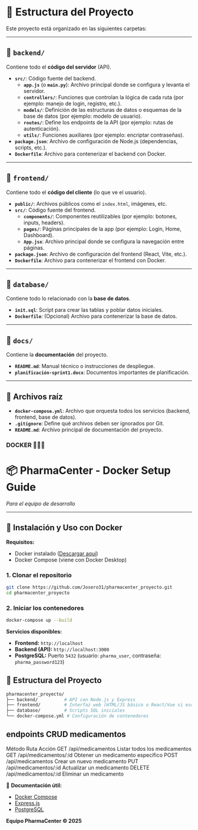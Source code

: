 # 📂 Estructura del Proyecto

Este proyecto está organizado en las siguientes carpetas:

---

## 📁 `backend/`
Contiene todo el **código del servidor** (API).

- **`src/`**: Código fuente del backend.
  - **`app.js`** (o **`main.py`**): Archivo principal donde se configura y levanta el servidor.
  - **`controllers/`**: Funciones que controlan la lógica de cada ruta (por ejemplo: manejo de login, registro, etc.).
  - **`models/`**: Definición de las estructuras de datos o esquemas de la base de datos (por ejemplo: modelo de usuario).
  - **`routes/`**: Define los endpoints de la API (por ejemplo: rutas de autenticación).
  - **`utils/`**: Funciones auxiliares (por ejemplo: encriptar contraseñas).
- **`package.json`**: Archivo de configuración de Node.js (dependencias, scripts, etc.).
- **`Dockerfile`**: Archivo para contenerizar el backend con Docker.

---

## 📁 `frontend/`
Contiene todo el **código del cliente** (lo que ve el usuario).

- **`public/`**: Archivos públicos como el `index.html`, imágenes, etc.
- **`src/`**: Código fuente del frontend.
  - **`components/`**: Componentes reutilizables (por ejemplo: botones, inputs, headers).
  - **`pages/`**: Páginas principales de la app (por ejemplo: Login, Home, Dashboard).
  - **`App.jsx`**: Archivo principal donde se configura la navegación entre páginas.
- **`package.json`**: Archivo de configuración del frontend (React, Vite, etc.).
- **`Dockerfile`**: Archivo para contenerizar el frontend con Docker.

---

## 📁 `database/`
Contiene todo lo relacionado con la **base de datos**.

- **`init.sql`**: Script para crear las tablas y poblar datos iniciales.
- **`Dockerfile`**: (Opcional) Archivo para contenerizar la base de datos.

---

## 📁 `docs/`
Contiene la **documentación** del proyecto.

- **`README.md`**: Manual técnico o instrucciones de despliegue.
- **`planificación-sprint1.docx`**: Documentos importantes de planificación.

---

## 📄 Archivos raíz

- **`docker-compose.yml`**: Archivo que orquesta todos los servicios (backend, frontend, base de datos).
- **`.gitignore`**: Define qué archivos deben ser ignorados por Git.
- **`README.md`**: Archivo principal de documentación del proyecto.

### DOCKER 🐳🐳🐳

# **📦 PharmaCenter - Docker Setup Guide**  
*Para el equipo de desarrollo*  

---

## **🚀 Instalación y Uso con Docker**  
**Requisitos:**  
- Docker instalado ([Descargar aquí](https://www.docker.com/get-started))  
- Docker Compose (viene con Docker Desktop)  

### **1. Clonar el repositorio**  
```bash
git clone https://github.com/Josero31/pharmacenter_proyecto.git
cd pharmacenter_proyecto
```

### **2. Iniciar los contenedores**  
```bash
docker-compose up --build
```  
**Servicios disponibles:**  
- **Frontend:** `http://localhost`  
- **Backend (API):** `http://localhost:3000`  
- **PostgreSQL:** Puerto `5432` (usuario: `pharma_user`, contraseña: `pharma_password123`)  



## **🔧 Estructura del Proyecto**  
```bash
pharmacenter_proyecto/
├── backend/          # API con Node.js y Express
├── frontend/         # Interfaz web (HTML/JS básico o React/Vue si escalan)
├── database/         # Scripts SQL iniciales
└── docker-compose.yml # Configuración de contenedores
```
## **endpoints** CRUD medicamentos 


Método	Ruta	Acción
GET	/api/medicamentos	Listar todos los medicamentos
GET	/api/medicamentos/:id	Obtener un medicamento específico
POST	/api/medicamentos	Crear un nuevo medicamento
PUT	/api/medicamentos/:id	Actualizar un medicamento
DELETE	/api/medicamentos/:id	Eliminar un medicamento

🔗 **Documentación útil:**  
- [Docker Compose](https://docs.docker.com/compose/)  
- [Express.js](https://expressjs.com/)  
- [PostgreSQL](https://www.postgresql.org/docs/)



**Equipo PharmaCenter © 2025**
